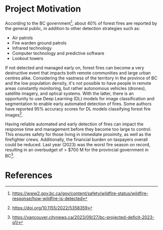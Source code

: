 # Project Motivation
According to the BC government[^1], about 40% of forest fires are reported by the general public, in addition to other detection strategies such as:
- Air patrols
- Fire warden ground patrols
- Infrared technology
- Computer technology and predictive software
- Lookout towers

If not detected and managed early on, forest fires can become a very destructive event that impacts both remote communities and large urban centres alike. Considering the vastness of the territory in the province of BC and the low population density, it's not possible to have people in remote areas constantly monitoring, but rather autonomous vehicles (drones), satellite imagery, and optical systems. With the latter, there is an opportunity to use Deep Learning (DL) models for image classification and segmentation to enable early automated detection of fires. Some authors have reported 95% accuracy scores for DL models classifying forest fire images[^2].

Having reliable automated and early detection of fires can impact the response time and management before they become too large to control. This ensures safety for those living in immediate proximity, as well as the firefighter crews. Additionally, the financial burden on taxpayers overall could be reduced. Last year (2023) was the worst fire season on record, resulting in an overbudget of > $700 M for the provincial government in BC[^3].

# References
[^1]: https://www2.gov.bc.ca/gov/content/safety/wildfire-status/wildfire-response/how-wildfire-is-detected
[^2]: https://doi.org/10.1155/2022/5358359
[^3]: https://vancouver.citynews.ca/2023/09/27/bc-projected-deficit-2023-q1/